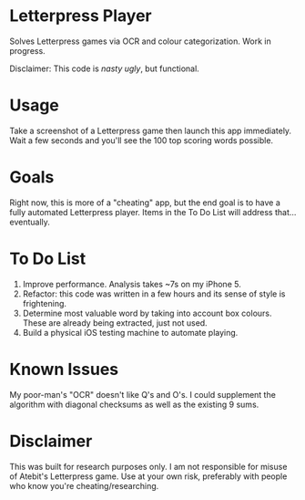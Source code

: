 # Letterpress Player

Solves Letterpress games via OCR and colour categorization. Work in progress.

Disclaimer: This code is *nasty ugly*, but functional.

# Usage

Take a screenshot of a Letterpress game then launch this app immediately. Wait a few seconds and you'll see the 100 top scoring words possible.

# Goals

Right now, this is more of a "cheating" app, but the end goal is to have a fully automated Letterpress player. Items in the To Do List will address that… eventually.

# To Do List

1. Improve performance. Analysis takes ~7s on my iPhone 5.
2. Refactor: this code was written in a few hours and its sense of style is frightening.
3. Determine most valuable word by taking into account box colours. These are already being extracted, just not used.
4. Build a physical iOS testing machine to automate playing.

# Known Issues

My poor-man's "OCR" doesn't like Q's and O's. I could supplement the algorithm with diagonal checksums as well as the existing 9 sums.

# Disclaimer

This was built for research purposes only. I am not responsible for misuse of Atebit's Letterpress game. Use at your own risk, preferably with people who know you're cheating/researching.